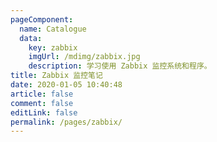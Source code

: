 ```yaml
---
pageComponent:
  name: Catalogue
  data:
    key: zabbix
    imgUrl: /mdimg/zabbix.jpg
    description: 学习使用 Zabbix 监控系统和程序。
title: Zabbix 监控笔记
date: 2020-01-05 10:40:48
article: false
comment: false
editLink: false
permalink: /pages/zabbix/
---
```

